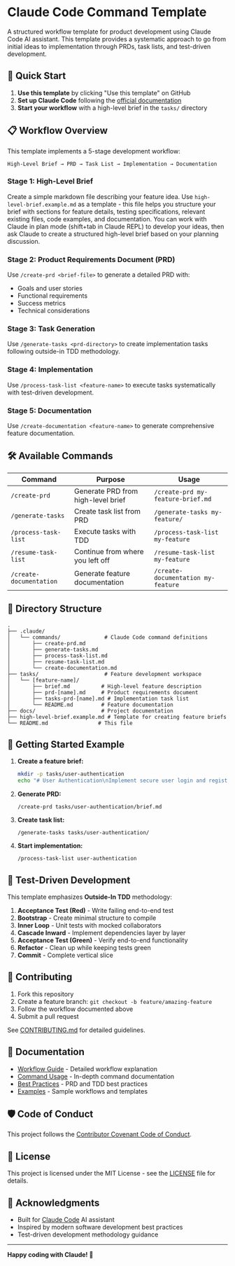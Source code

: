 # Claude Code Command Template

A structured workflow template for product development using Claude Code AI assistant. This template provides a systematic approach to go from initial ideas to implementation through PRDs, task lists, and test-driven development.

## 🚀 Quick Start

1. **Use this template** by clicking "Use this template" on GitHub
2. **Set up Claude Code** following the [official documentation](https://docs.anthropic.com/en/docs/claude-code)
3. **Start your workflow** with a high-level brief in the `tasks/` directory

## 📋 Workflow Overview

This template implements a 5-stage development workflow:

```
High-Level Brief → PRD → Task List → Implementation → Documentation
```

### Stage 1: High-Level Brief
Create a simple markdown file describing your feature idea. Use `high-level-brief.example.md` as a template - this file helps you structure your brief with sections for feature details, testing specifications, relevant existing files, code examples, and documentation. You can work with Claude in plan mode (shift+tab in Claude REPL) to develop your ideas, then ask Claude to create a structured high-level brief based on your planning discussion.

### Stage 2: Product Requirements Document (PRD)
Use `/create-prd <brief-file>` to generate a detailed PRD with:
- Goals and user stories
- Functional requirements
- Success metrics
- Technical considerations

### Stage 3: Task Generation
Use `/generate-tasks <prd-directory>` to create implementation tasks following outside-in TDD methodology.

### Stage 4: Implementation
Use `/process-task-list <feature-name>` to execute tasks systematically with test-driven development.

### Stage 5: Documentation
Use `/create-documentation <feature-name>` to generate comprehensive feature documentation.

## 🛠️ Available Commands

| Command | Purpose | Usage |
|---------|---------|-------|
| `/create-prd` | Generate PRD from high-level brief | `/create-prd my-feature-brief.md` |
| `/generate-tasks` | Create task list from PRD | `/generate-tasks my-feature/` |
| `/process-task-list` | Execute tasks with TDD | `/process-task-list my-feature` |
| `/resume-task-list` | Continue from where you left off | `/resume-task-list my-feature` |
| `/create-documentation` | Generate feature documentation | `/create-documentation my-feature` |

## 📁 Directory Structure

```
.
├── .claude/
│   └── commands/              # Claude Code command definitions
│       ├── create-prd.md
│       ├── generate-tasks.md
│       ├── process-task-list.md
│       ├── resume-task-list.md
│       └── create-documentation.md
├── tasks/                     # Feature development workspace
│   └── [feature-name]/
│       ├── brief.md          # High-level feature description
│       ├── prd-[name].md     # Product requirements document
│       ├── tasks-prd-[name].md # Implementation task list
│       └── README.md         # Feature documentation
├── docs/                     # Project documentation
├── high-level-brief.example.md # Template for creating feature briefs
└── README.md                # This file
```

## 🎯 Getting Started Example

1. **Create a feature brief:**
   ```bash
   mkdir -p tasks/user-authentication
   echo "# User Authentication\nImplement secure user login and registration system." > tasks/user-authentication/brief.md
   ```

2. **Generate PRD:**
   ```
   /create-prd tasks/user-authentication/brief.md
   ```

3. **Create task list:**
   ```
   /generate-tasks tasks/user-authentication/
   ```

4. **Start implementation:**
   ```
   /process-task-list user-authentication
   ```

## 🧪 Test-Driven Development

This template emphasizes **Outside-In TDD** methodology:

1. **Acceptance Test (Red)** - Write failing end-to-end test
2. **Bootstrap** - Create minimal structure to compile
3. **Inner Loop** - Unit tests with mocked collaborators
4. **Cascade Inward** - Implement dependencies layer by layer
5. **Acceptance Test (Green)** - Verify end-to-end functionality
6. **Refactor** - Clean up while keeping tests green
7. **Commit** - Complete vertical slice

## 🤝 Contributing

1. Fork this repository
2. Create a feature branch: `git checkout -b feature/amazing-feature`
3. Follow the workflow documented above
4. Submit a pull request

See [CONTRIBUTING.md](CONTRIBUTING.md) for detailed guidelines.

## 📖 Documentation

- [Workflow Guide](docs/workflow-guide.md) - Detailed workflow explanation
- [Command Usage](docs/command-usage.md) - In-depth command documentation
- [Best Practices](docs/best-practices.md) - PRD and TDD best practices
- [Examples](docs/examples/) - Sample workflows and templates

## 🛡️ Code of Conduct

This project follows the [Contributor Covenant Code of Conduct](CODE_OF_CONDUCT.md).

## 📄 License

This project is licensed under the MIT License - see the [LICENSE](LICENSE) file for details.

## 🙏 Acknowledgments

- Built for [Claude Code](https://docs.anthropic.com/en/docs/claude-code) AI assistant
- Inspired by modern software development best practices
- Test-driven development methodology guidance

---

**Happy coding with Claude! 🚀**